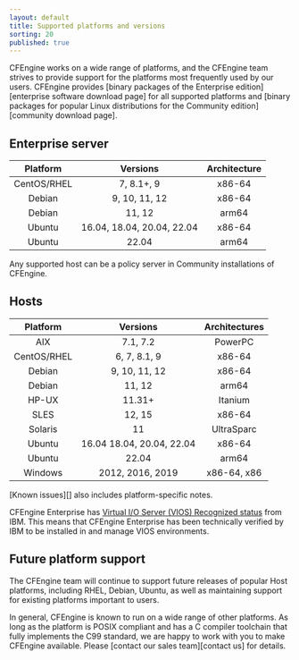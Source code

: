 ```yaml
---
layout: default
title: Supported platforms and versions
sorting: 20
published: true
---
```


CFEngine works on a wide range of platforms, and the CFEngine team strives to
provide support for the platforms most frequently used by our users. CFEngine
provides [binary packages of the Enterprise edition][enterprise software download page]
for all supported platforms and [binary packages for popular Linux distributions for the Community edition][community download page].

## Enterprise server

| Platform    | Versions                   | Architecture |
|:-----------:|:--------------------------:|:------------:|
| CentOS/RHEL | 7, 8.1+, 9                 | x86-64       |
| Debian      | 9, 10, 11, 12                  | x86-64       |
| Debian      | 11, 12                         | arm64        |
| Ubuntu      | 16.04, 18.04, 20.04, 22.04 | x86-64       |
| Ubuntu      | 22.04                      | arm64        |

Any supported host can be a policy server in Community installations of CFEngine.

## Hosts

| Platform    | Versions                  | Architectures |
|:-----------:|:-------------------------:|:-------------:|
| AIX         | 7.1, 7.2                  | PowerPC       |
| CentOS/RHEL | 6, 7, 8.1, 9              | x86-64        |
| Debian      | 9, 10, 11, 12                | x86-64        |
| Debian      | 11, 12                        | arm64         |
| HP-UX       | 11.31+                    | Itanium       |
| SLES        | 12, 15                    | x86-64        |
| Solaris     | 11                        | UltraSparc    |
| Ubuntu      | 16.04 18.04, 20.04, 22.04 | x86-64        |
| Ubuntu      | 22.04                     | arm64         |
| Windows     | 2012, 2016, 2019          | x86-64, x86   |


[Known issues][] also includes platform-specific notes.


CFEngine Enterprise has [Virtual I/O Server (VIOS) Recognized status](http://www.ibm.com/partnerworld/gsd/solutiondetails.do?solution=48493) from IBM.
This means that CFEngine Enterprise has been technically verified by IBM
to be installed in and manage VIOS environments.

## Future platform support

The CFEngine team will continue to support future releases of popular Host
platforms, including RHEL, Debian, Ubuntu, as well as maintaining support for
existing platforms important to users.

In general, CFEngine is known to run on a wide range of other platforms. As long
as the platform is POSIX compliant and has a C compiler toolchain that fully
implements the C99 standard, we are happy to work with you to make CFEngine
available. Please [contact our sales team][contact us] for details.
